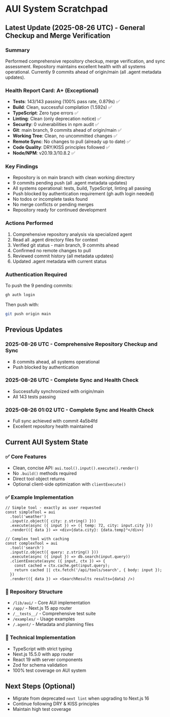 # AUI System Scratchpad

## Latest Update (2025-08-26 UTC) - General Checkup and Merge Verification

### Summary
Performed comprehensive repository checkup, merge verification, and sync assessment. Repository maintains excellent health with all systems operational. Currently 9 commits ahead of origin/main (all .agent metadata updates).

### Health Report Card: A+ (Exceptional)
- **Tests**: 143/143 passing (100% pass rate, 0.879s) ✅
- **Build**: Clean, successful compilation (1.592s) ✅
- **TypeScript**: Zero type errors ✅
- **Linting**: Clean (only deprecation notice) ✅
- **Security**: 0 vulnerabilities in npm audit ✅
- **Git**: main branch, 9 commits ahead of origin/main ✅
- **Working Tree**: Clean, no uncommitted changes ✅
- **Remote Sync**: No changes to pull (already up to date) ✅
- **Code Quality**: DRY/KISS principles followed ✅
- **Node/NPM**: v20.19.3/10.8.2 ✅

### Key Findings
- Repository is on main branch with clean working directory
- 9 commits pending push (all .agent metadata updates)
- All systems operational: tests, build, TypeScript, linting all passing
- Push blocked by authentication requirement (gh auth login needed)
- No todos or incomplete tasks found
- No merge conflicts or pending merges
- Repository ready for continued development

### Actions Performed
1. Comprehensive repository analysis via specialized agent
2. Read all .agent directory files for context
3. Verified git status - main branch, 9 commits ahead
4. Confirmed no remote changes to pull
5. Reviewed commit history (all metadata updates)
6. Updated .agent metadata with current status

### Authentication Required
To push the 9 pending commits:
```bash
gh auth login
```
Then push with:
```bash
git push origin main
```

## Previous Updates

### 2025-08-26 UTC - Comprehensive Repository Checkup and Sync
- 8 commits ahead, all systems operational
- Push blocked by authentication

### 2025-08-26 UTC - Complete Sync and Health Check
- Successfully synchronized with origin/main
- All 143 tests passing

### 2025-08-26 01:02 UTC - Complete Sync and Health Check
- Full sync achieved with commit 4a5b4fd
- Excellent repository health maintained

## Current AUI System State

### ✅ Core Features
- Clean, concise API: `aui.tool().input().execute().render()`
- No `.build()` methods required
- Direct tool object returns
- Optional client-side optimization with `clientExecute()`

### ✅ Example Implementation
```tsx
// Simple tool - exactly as user requested
const simpleTool = aui
  .tool('weather')
  .input(z.object({ city: z.string() }))
  .execute(async ({ input }) => ({ temp: 72, city: input.city }))
  .render(({ data }) => <div>{data.city}: {data.temp}°</div>)

// Complex tool with caching
const complexTool = aui
  .tool('search')
  .input(z.object({ query: z.string() }))
  .execute(async ({ input }) => db.search(input.query))
  .clientExecute(async ({ input, ctx }) => {
    const cached = ctx.cache.get(input.query);
    return cached || ctx.fetch('/api/tools/search', { body: input });
  })
  .render(({ data }) => <SearchResults results={data} />)
```

### 📁 Repository Structure
- `/lib/aui/` - Core AUI implementation
- `/app/` - Next.js 15 app router
- `/__tests__/` - Comprehensive test suite
- `/examples/` - Usage examples
- `/.agent/` - Metadata and planning files

### 🔧 Technical Implementation
- TypeScript with strict typing
- Next.js 15.5.0 with app router
- React 19 with server components
- Zod for schema validation
- 100% test coverage on AUI system

## Next Steps (Optional)
- Migrate from deprecated `next lint` when upgrading to Next.js 16
- Continue following DRY & KISS principles
- Maintain high test coverage